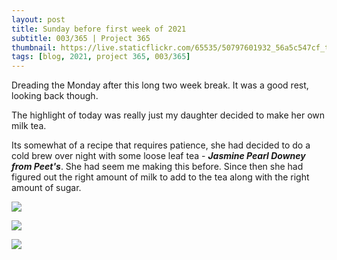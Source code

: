 ```yaml
---
layout: post
title: Sunday before first week of 2021
subtitle: 003/365 | Project 365
thumbnail: https://live.staticflickr.com/65535/50797601932_56a5c547cf_t.jpg
tags: [blog, 2021, project 365, 003/365]
---
```

Dreading the Monday after this long two week break. It was a good rest, looking back though.

The highlight of today was really just my daughter decided to make her own milk tea. 

Its somewhat of a recipe that requires patience, she had decided to do a cold brew over night with some loose leaf tea - ***Jasmine Pearl Downey from Peet's***.  She had seem me making this before.  Since then she had figured out the right amount of milk to add to the tea along with the right amount of sugar.

<p class="post-img-wrap">
  <img src="https://live.staticflickr.com/65535/50798912712_e03c407119_b.jpg">
</p>
<p class="post-img-wrap">
  <img src="https://live.staticflickr.com/65535/50798796936_3b4f6348e7_b.jpg">
</p>
<p class="post-img-wrap">
  <img src="https://live.staticflickr.com/65535/50797601932_56a5c547cf_b.jpg">
</p>
